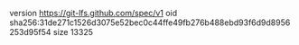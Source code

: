 version https://git-lfs.github.com/spec/v1
oid sha256:31de271c1526d3075e52bec0c44ffe49fb276b488ebd93f6d9d8956253d95f54
size 13325
